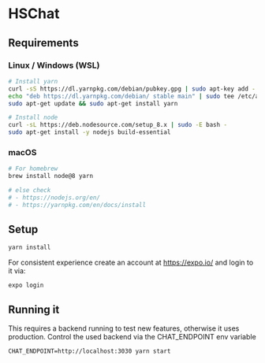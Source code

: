 # HSChat

## Requirements

### Linux / Windows (WSL)

```bash
# Install yarn
curl -sS https://dl.yarnpkg.com/debian/pubkey.gpg | sudo apt-key add -
echo "deb https://dl.yarnpkg.com/debian/ stable main" | sudo tee /etc/apt/sources.list.d/yarn.list
sudo apt-get update && sudo apt-get install yarn

# Install node
curl -sL https://deb.nodesource.com/setup_8.x | sudo -E bash -
sudo apt-get install -y nodejs build-essential
```

### macOS

```bash
# For homebrew
brew install node@8 yarn

# else check 
# - https://nodejs.org/en/
# - https://yarnpkg.com/en/docs/install
```

## Setup

```bash
yarn install
```

For consistent experience create an account at https://expo.io/ and login to it via:

```
expo login
```

## Running it

This requires a backend running to test new features, otherwise it uses production.
Control the used backend via the CHAT_ENDPOINT env variable

```
CHAT_ENDPOINT=http://localhost:3030 yarn start
```


